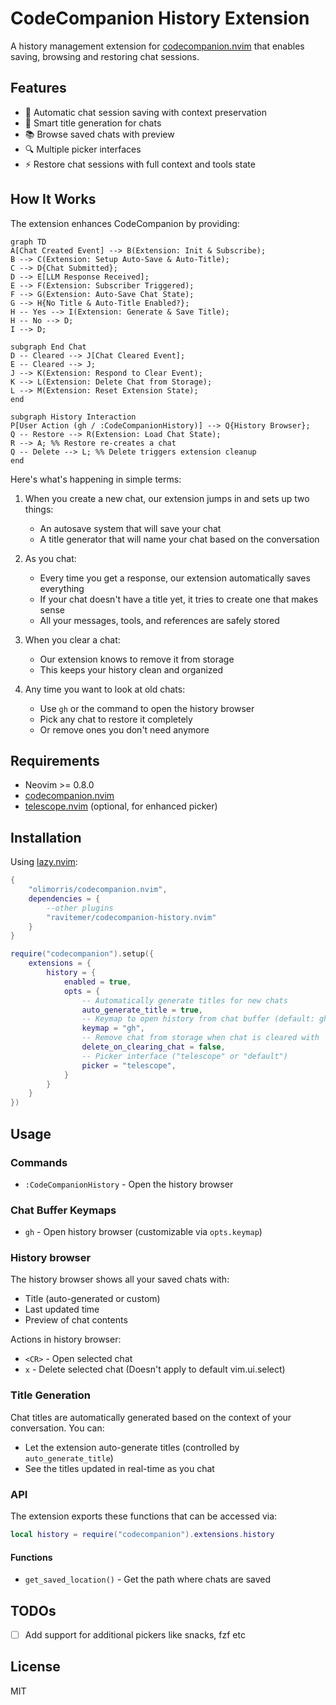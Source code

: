 # CodeCompanion History Extension

A history management extension for [codecompanion.nvim](https://codecompanion.olimorris.dev/) that enables saving, browsing and restoring chat sessions.

## Features

- 🔄 Automatic chat session saving with context preservation
- 🎯 Smart title generation for chats 
- 📚 Browse saved chats with preview
- 🔍 Multiple picker interfaces
- ⚡ Restore chat sessions with full context and tools state

## How It Works

The extension enhances CodeCompanion by providing:

```mermaid
graph TD
A[Chat Created Event] --> B(Extension: Init & Subscribe);
B --> C(Extension: Setup Auto-Save & Auto-Title);
C --> D{Chat Submitted};
D --> E[LLM Response Received];
E --> F(Extension: Subscriber Triggered);
F --> G(Extension: Auto-Save Chat State);
G --> H{No Title & Auto-Title Enabled?};
H -- Yes --> I(Extension: Generate & Save Title);
H -- No --> D;
I --> D;

subgraph End Chat
D -- Cleared --> J[Chat Cleared Event];
E -- Cleared --> J;
J --> K(Extension: Respond to Clear Event);
K --> L(Extension: Delete Chat from Storage);
L --> M(Extension: Reset Extension State);
end

subgraph History Interaction
P[User Action (gh / :CodeCompanionHistory)] --> Q{History Browser};
Q -- Restore --> R(Extension: Load Chat State);
R --> A; %% Restore re-creates a chat
Q -- Delete --> L; %% Delete triggers extension cleanup
end
```

Here's what's happening in simple terms:

1. When you create a new chat, our extension jumps in and sets up two things:
   - An autosave system that will save your chat
   - A title generator that will name your chat based on the conversation

2. As you chat:
   - Every time you get a response, our extension automatically saves everything 
   - If your chat doesn't have a title yet, it tries to create one that makes sense
   - All your messages, tools, and references are safely stored

3. When you clear a chat:
   - Our extension knows to remove it from storage
   - This keeps your history clean and organized

4. Any time you want to look at old chats:
   - Use `gh` or the command to open the history browser
   - Pick any chat to restore it completely
   - Or remove ones you don't need anymore

## Requirements

- Neovim >= 0.8.0
- [codecompanion.nvim](https://codecompanion.olimorris.dev/)
- [telescope.nvim](https://github.com/nvim-telescope/telescope.nvim) (optional, for enhanced picker)

## Installation

Using [lazy.nvim](https://github.com/folke/lazy.nvim):

```lua
{
    "olimorris/codecompanion.nvim",
    dependencies = {
        --other plugins
        "ravitemer/codecompanion-history.nvim"
    }
}
```

```lua
require("codecompanion").setup({
    extensions = {
        history = {
            enabled = true,
            opts = {
                -- Automatically generate titles for new chats
                auto_generate_title = true,
                -- Keymap to open history from chat buffer (default: gh)
                keymap = "gh",
                -- Remove chat from storage when chat is cleared with `gx`
                delete_on_clearing_chat = false,
                -- Picker interface ("telescope" or "default")
                picker = "telescope", 
            }
        }
    }
})
```

## Usage 

### Commands

- `:CodeCompanionHistory` - Open the history browser

### Chat Buffer Keymaps

- `gh` - Open history browser (customizable via `opts.keymap`)

### History browser

The history browser shows all your saved chats with:
- Title (auto-generated or custom)
- Last updated time  
- Preview of chat contents

Actions in history browser:
- `<CR>` - Open selected chat
- `x` - Delete selected chat (Doesn't apply to default vim.ui.select)

### Title Generation

Chat titles are automatically generated based on the context of your conversation. You can:

- Let the extension auto-generate titles (controlled by `auto_generate_title`)
- See the titles updated in real-time as you chat

### API

The extension exports these functions that can be accessed via:

```lua
local history = require("codecompanion").extensions.history
```

#### Functions

- `get_saved_location()` - Get the path where chats are saved

## TODOs

- [ ] Add support for additional pickers like snacks, fzf etc

## License

MIT
